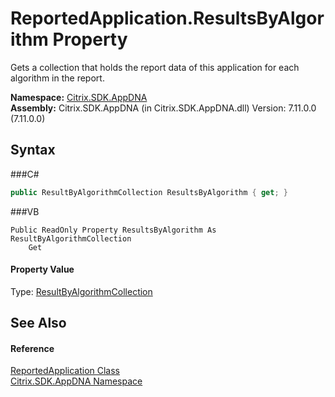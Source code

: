 # ReportedApplication.ResultsByAlgorithm Property 
 

Gets a collection that holds the report data of this application for each algorithm in the report.

**Namespace:**&nbsp;<a href="N_Citrix_SDK_AppDNA">Citrix.SDK.AppDNA</a><br />**Assembly:**&nbsp;Citrix.SDK.AppDNA (in Citrix.SDK.AppDNA.dll) Version: 7.11.0.0 (7.11.0.0)

## Syntax

###C#
```csharp
public ResultByAlgorithmCollection ResultsByAlgorithm { get; }
```

###VB
```vbnet
Public ReadOnly Property ResultsByAlgorithm As ResultByAlgorithmCollection
	Get
```


#### Property Value
Type: <a href="T_Citrix_SDK_AppDNA_ResultByAlgorithmCollection">ResultByAlgorithmCollection</a>

## See Also


#### Reference
<a href="T_Citrix_SDK_AppDNA_ReportedApplication">ReportedApplication Class</a><br /><a href="N_Citrix_SDK_AppDNA">Citrix.SDK.AppDNA Namespace</a><br />